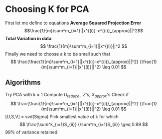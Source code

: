 # Choosing K for PCA
First let me define to equations
**Average Squared Projection Error**
$$\frac{1}{m}\sum^m_{i=1}||x^{(i)}-x^{(i)}_{approx}||^2$$
**Total Variation in data**
$$
\frac{1}{m}\sum^m_{i=1}||x^{(i)}||^2
$$
Finally we need to choose a k to be small such that 
$$
\frac{\frac{1}{m}\sum^m_{i=1}||x^{(i)}-x^{(i)}_{approx}||^2}
{\frac{1}{m}\sum^m_{i=1}||x^{(i)}||^2} \leq 0.01
$$
## Algorithms
Try PCA with k = 1
Compute $U_{reduce}$ , $Z$'s, $X_{approx}$'s
Check if
$$
\frac{\frac{1}{m}\sum^m_{i=1}||x^{(i)}-x^{(i)}_{approx}||^2}
{\frac{1}{m}\sum^m_{i=1}||x^{(i)}||^2} \leq 0.01
$$
[U,S,V] = svd(Sigma)
Pick smallest value of k for which
$$
\frac{\sum^k_{i=1}S_{ii}}
{\sum^m_{i=1}S_{ii}}
\geq 0.99
$$
99% of variance retained


